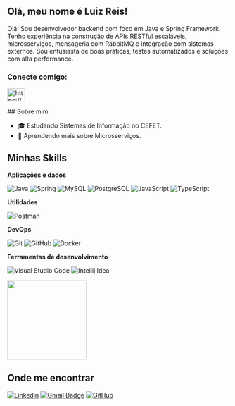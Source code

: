 ## Olá, meu nome é Luiz Reis!

Olá! Sou desenvolvedor backend com foco em Java e Spring Framework. Tenho experiência na construção de APIs RESTful escaláveis, microsserviços, mensageria com RabbitMQ e integração com sistemas externos. Sou entusiasta de boas práticas, testes automatizados e soluções com alta performance.


<h3 align="left">Conecte comigo:</h3>
<p align="left">
<a href="https://www.linkedin.com/in/luiz-reis-46a44b232/" target="blank"><img align="center" src="https://raw.githubusercontent.com/rahuldkjain/github-profile-readme-generator/master/src/images/icons/Social/linked-in-alt.svg" alt="https://www.linkedin.com/in/luiz-reis-46a44b232/" height="30" width="40" /></a>
</p>## Sobre mim

- 🎓 Estudando Sistemas de Informação no CEFET.
- 🌱 Aprendendo mais sobre Microsserviços.

## Minhas Skills

**Aplicações e dados**

![Java](https://img.shields.io/badge/-Java-333333?style=flat&logo=Java)
![Spring](https://img.shields.io/badge/Spring-6DB33F?style=flat&logo=spring&logoColor=white)
![MySQL](https://img.shields.io/badge/-MySQL-333333?style=flat&logo=mysql&logoColor=white)
![PostgreSQL](https://img.shields.io/badge/PostgreSQL-316192?style=flat&logo=postgresql&logoColor=white)
![JavaScript](https://img.shields.io/badge/-JavaScript-333333?style=flat&logo=javascript)
![TypeScript](https://img.shields.io/badge/TypeScript-007ACC?style=flat&logo=typescript&logoColor=white)

**Utilidades**

![Postman](https://img.shields.io/badge/-Postman-333333?style=flat&logo=postman)

**DevOps**

![Git](https://img.shields.io/badge/-Git-333333?style=flat&logo=git)
![GitHub](https://img.shields.io/badge/-GitHub-333333?style=flat&logo=github)
![Docker](https://img.shields.io/badge/-Docker-333333?style=flat&logo=docker)

**Ferramentas de desenvolvimento**

![Visual Studio Code](https://img.shields.io/badge/-Visual%20Studio%20Code-333333?style=flat&logo=visual-studio-code&logoColor=007ACC)
![Intellij Idea](https://img.shields.io/badge/-Intellij-333333?style=flat&logo=intellij-idea&logoColor=007ACC)
<br/>

<a href="https://github.com/iuricode" title="Perfil do Luiz">
  <img height="180em" src="https://github-readme-stats.vercel.app/api?username=LuizReis-dev&show_icons=true" />
</a>

## Onde me encontrar

[![Linkedin](https://img.shields.io/badge/-username-blue?style=flat-square&logo=Linkedin&logoColor=007ACC&link=https://www.linkedin.com/in/luiz-reis-46a44b232/)](https://www.linkedin.com/in/luiz-reis-46a44b232/)
[![Gmail Badge](https://img.shields.io/badge/-reisluiz05@gmail.com-006bed?style=flat-square&logo=Gmail&logoColor=white&link=mailto:reisluiz05@gmail.com)](mailto:reisluiz05@gmail.com)
[![GitHub](https://img.shields.io/github/followers/LuizReis-dev?label=follow&style=social)](https://github.com/LuizReis-dev)
